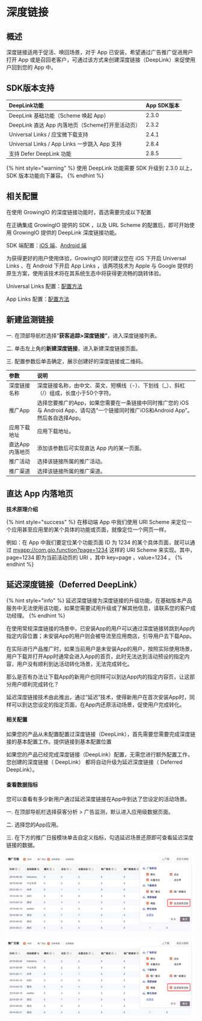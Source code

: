 # 深度链接

## 概述

深度链接适用于促活、唤回场景，对于 App 已安装，希望通过广告推广促进用户打开 App 或是召回老客户，可通过该方式来创建深度链接（DeepLink）来促使用户回到您的 App 中。

## SDK版本支持

| DeepLink功能 | App SDK版本 |
| :--- | :--- |
| DeepLink 基础功能（Scheme 唤起 App） | 2.3.0 |
| DeepLink 直达 App 内落地页（Scheme打开至活动页） | 2.3.2 |
| Universal Links / 应宝微下载支持 | 2.4.1 |
| Universal Links / App Links 一步跳入 App 支持 | 2.8.4 |
| 支持 Defer DeepLink 功能 | 2.8.5 |

{% hint style="warning" %}
使用 DeepLink 功能需要 SDK 升级到 2.3.0 以上，SDK 版本功能向下兼容。
{% endhint %}

## 相关配置

在使用 GrowingIO 的深度链接功能时，首选需要完成以下配置

在正确集成 GrowingIO 提供的 SDK ，以及 URL Scheme 的配置后，即可开始使用 GrowingIO 提供的 DeepLink 深度链接功能。

SDK 端配置：[iOS 端](https://docs.growingio.com/docs/developer-manual/sdkintegrated/ios-sdk/auto-ios-sdk#10-deeplink-and-universal-link)、[Android 端​](https://docs.growingio.com/docs/developer-manual/sdkintegrated/android-sdk/auto-android-sdk#16-deep-link-hui-tiao-can-shu-huo-qu)​

为获得更好的用户使用体验，GrowingIO 同时建议您在 iOS 下开启 Universal Links 、在 Android 下开启 App Links ，该两项技术为 Apple 与 Google 提供的原生方案，使用该技术将在其系统生态中将获得更流畅的跳转体验。

Universal Links 配置：[配置方法​](https://docs.growingio.com/docs/product-manual/growing/ads/advance/deeplink#22-universal-links-pei-zhi)​

App Links 配置：[配置方法](https://docs.growingio.com/docs/product-manual/growing/ads/advance/deeplink#32-applinks-pei-zhi)

## 新建监测链接

一. 在顶部导航栏选择“**获客追踪&gt;深度链接”**，进入深度链接列表。

二. 单击左上角的**新建深度链接**，进入新建深度链接页面。

三. 配置参数后单击确定，展示创建好的深度链接或二维码。

| 参数 | 说明 |
| :--- | :--- |
| 深度链接名称 | 深度链接名称，由中文、英文、短横线（-）、下划线（\_）、斜杠（/）组成，长度小于50个字符。 |
| 推广App | 选择您要推广的App，如果您需要在一条链接中同时推广您的 iOS 与 Android App，请勾选“一个链接同时推广iOS和Android App”。然后各自选择App。 |
| 应用下载地址 | 应用下载地址。 |
| 直达App内落地页 | 添加该参数后可实现直达 App 内的某一页面。 |
| 推广活动 | 选择该链接所属的推广活动。 |
| 推广渠道 | 选择该链接所属的推广渠道。 |

## 直达 App 内落地页

**技术原理介绍**

{% hint style="success" %}
在移动端 App 中我们使用 URI Scheme 来定位一个应用甚至应用里的某个具体的功能或页面，就像定位一个网页一样。

例如：在 App 中我们要定位某个功能页面 ID 为 1234 的某个具体页面，就可以通过 [myapp://com.gio.function?page=1234](myapp://com.gio.function?page=1234) 这样的 URI Scheme 来实现。其中，page=1234 即为当前活动页的 URI ，其中 key=page ，value=1234 。
{% endhint %}

## 延迟深度链接（Deferred DeepLink）

{% hint style="info" %}
延迟深度链接为深度链接的升级功能，在基础版本产品服务中无法使用该功能，如果您需要试用升级或了解其他信息，请联系您的客户成功经理。
{% endhint %}

在使用常规深度链接的场景中，已安装App的用户可以通过深度链接转跳到App内指定内容位置；未安装App的用户则会被导流至应用商店，引导用户去下载App。

在实际进行产品推广时，如果当前用户是未安装App的用户，按照实际使用场景，用户下载并打开App时通常会进入App的首页，此时无法达到活动预设的指定内容，用户没有顺利到达活动转化场景，无法完成转化。

那么是否有办法让下载App的新用户也同样可以到达App内的指定内容页，让这部分用户顺利完成转化？

延迟深度链接技术由此推出，通过“延迟”技术，使得新用户在首次安装App时，同样可以到达您设定的指定页面，在App内还原活动场景，促使用户完成转化。

#### 相关配置 <a id="cha-kan-shu-ju-zhi-biao"></a>

如果您的产品从未配置配置过深度链接（DeepLink），首先需要您需要完成深度链接的基本配置工作。提供链接到基本配置位置

如果您的产品已经完成深度链接（DeepLink）配置，无需您进行额外配置工作，您创建的深度链接（ DeepLink） 都将自动升级为延迟深度链接（ Deferred DeepLink）。

#### 查看数据指标 <a id="cha-kan-shu-ju-zhi-biao"></a>

您可以查看有多少新用户通过延迟深度链接在App中到达了您设定的活动场景。

一. 在顶部导航栏选择获客分析 &gt; 广告监测，默认进入应用级数据页面。

二. 选择您的App应用。

三. 在下方的推广日报模块单击自定义指标，勾选延迟场景还原即可查看延迟深度链接的数据。

![](../../../.gitbook/assets/image%20%281%29.png)

![](../../../.gitbook/assets/image%20%282%29.png)

